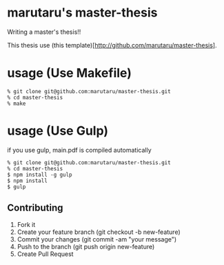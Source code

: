 marutaru's master-thesis
=====================================

Writing a master's thesis!!

This thesis use (this template)[http://github.com/marutaru/master-thesis].

# usage (Use Makefile)

    % git clone git@github.com:marutaru/master-thesis.git
    % cd master-thesis
    % make

# usage (Use Gulp)

if you use gulp, main.pdf is compiled automatically

    % git clone git@github.com:marutaru/master-thesis.git
    % cd master-thesis
    $ npm install -g gulp
    $ npm install
    $ gulp

Contributing
---

1. Fork it
2. Create your feature branch (git checkout -b new-feature)
3. Commit your changes (git commit -am "your message")
4. Push to the branch (git push origin new-feature)
5. Create Pull Request
